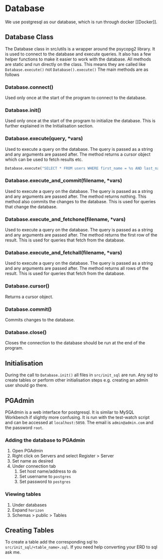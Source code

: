 # Database

We use postgresql as our database, which is run through docker [[Docker]].

## Database Class

The Database class in src/utils is a wrapper around the psycopg2 library. It is used to connect to the database and execute queries. It also has a few helper functions to make it easier to work with the database. All methods are static and run directly on the class. This means they are called like `Database.execute()` not `Database().execute()` The main methods are as follows

### Database.connect()
Used only once at the start of the program to connect to the database.

### Database.init()
Used only once at the start of the program to initialize the database. This is further explained in the Initialisation section.

### Database.execute(query, *vars)
Used to execute a query on the database. The query is passed as a string and any arguments are passed after. The method returns a cursor object which can be used to fetch results etc.

```python
Database.execute("SELECT * FROM users WHERE first_name = %s AND last_name = %s", "Joe", "Mama")
```

### Database.execute_and_commit(filename, *vars)
Used to execute a query on the database. The query is passed as a string and any arguments are passed after. The method returns nothing. This method also commits the changes to the database. This is used for queries that change the database.

### Database.execute_and_fetchone(filename, *vars)
Used to execute a query on the database. The query is passed as a string and any arguments are passed after. The method returns the first row of the result. This is used for queries that fetch from the database.

### Database.execute_and_fetchall(filename, *vars)
Used to execute a query on the database. The query is passed as a string and any arguments are passed after. The method returns all rows of the result. This is used for queries that fetch from the database.

### Database.cursor()
Returns a cursor object.

### Database.commit()
Commits changes to the database.

### Database.close()
Closes the connection to the database should be run at the end of the program.


## Initialisation
During the call to `Database.init()` all files in `src/init_sql` are run. Any sql to create tables or perform other initialisation steps e.g. creating an admin user should go there. 

## PGAdmin
PGAdmin is a web interface for postgresql. It is similar to MySQL Workbench if slightly more confusing. It is run with the test-watch script and can be accessed at `localhost:5050`. The email is `admin@admin.com` and the password `root`. 

### Adding the database to PGAdmin
1. Open PGAdmin
2. Right click on Servers and select Register > Server
3. Set name as desired
4. Under connection tab
   1. Set host name/address to `db`
   2. Set username to `postgres`
   3. Set password to `postgres`


### Viewing tables
1. Under databases
2. Expand `horizon`
3. Schemas > public > Tables



## Creating Tables
To create a table add the corresponding sql to `src/init_sql/<table_name>.sql`. If you need help converting your ERD to sql ask me.
